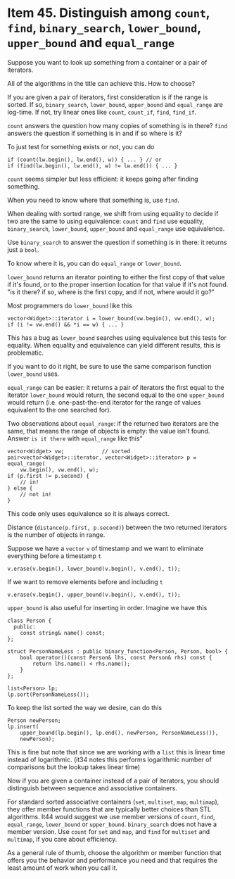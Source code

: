 # Item 45. Distinguish among `count`, `find`, `binary_search`, `lower_bound`, `upper_bound` and `equal_range`

Suppose you want to look up something from a container or a pair of iterators.

All of the algorithms in the title can achieve this. How to choose?

If you are given a pair of iterators, first consideration is if the range is sorted.
If so, `binary_search`, `lower_bound`, `upper_bound` and `equal_range` are log-time.
If not, try linear ones like `count`, `count_if`, `find`, `find_if`.

`count` answers the question how many copies of something is in there?
`find` answers the question if something is in and if so where is it?

To just test for something exists or not, you can do
```
if (count(lw.begin(), lw.end(), w)) { ... } // or
if (find(lw.begin(), lw.end(), w) != lw.end()) { ... }
```
`count` seems simpler but less efficient: it keeps going after finding something.

When you need to know where that something is, use `find`.

When dealing with sorted range, we shift from using equality to decide if two are the same to using equivalence: `count` and `find` use equality, `binary_search`, `lower_bound`, `upper_bound` and `equal_range` use equivalence.

Use `binary_search` to answer the question if something is in there: it returns just a `bool`.

To know where it is, you can do `equal_range` or `lower_bound`.

`lower_bound` returns an iterator pointing to either the first copy of that value if it's found, or to the proper insertion location for that value if it's not found.
"is it there? if so, where is the first copy, and if not, where would it go?"

Most programmers do `lower_bound` like this
```
vector<Widget>::iterator i = lower_bound(vw.begin(), vw.end(), w);
if (i != vw.end() && *i == w) { ... }
```
This has a bug as `lower_bound` searches using equivalence but this tests for equality.
When equality and equivalence can yield different results, this is problematic.

If you want to do it right, be sure to use the same comparison function `lower_bound` uses.

`equal_range` can be easier: it returns a pair of iterators the first equal to the iterator `lower_bound` would return, the second equal to the one `upper_bound` would return (i.e. one-past-the-end iterator for the range of values equivalent to the one searched for).

Two observations about `equal_range`: if the returned two iterators are the same, that means the range of objects is empty: the value isn't found.
Answer `is it there` with `equal_range` like this"
```
vector<Widget> vw;            // sorted
pair<vector<Widget>::iterator, vector<Widget>::iterator> p = equal_range(
    vw.begin(), vw.end(), w);
if (p.first != p.second) {
    // in!
} else {
    // not in!
}
```
This code only uses equivalence so it is always correct.

Distance (`distance(p.first, p.second)`) between the two returned iterators is the number of objects in range.

Suppose we have a `vector` `v` of timestamp and we want to eliminate everything before a timestamp `t`
```
v.erase(v.begin(), lower_bound(v.begin(), v.end(), t));
```
If we want to remove elements before and including `t`
```
v.erase(v.begin(), upper_bound(v.begin(), v.end(), t));
```

`upper_bound` is also useful for inserting in order.
Imagine we have this
```
class Person {
  public:
    const string& name() const;
};

struct PersonNameLess : public binary_function<Person, Person, bool> {
    bool operator()(const Person& lhs, const Person& rhs) const {
        return lhs.name() < rhs.name();
    }
};

list<Person> lp;
lp.sort(PersonNameLess());
```
To keep the list sorted the way we desire, can do this
```
Person newPerson;
lp.insert(
    upper_bound(lp.begin(), lp.end(), newPerson, PersonNameLess()),
    newPerson);
```
This is fine but note that since we are working with a `list` this is linear time instead of logarithmic. (it34 notes this performs logarithmic number of comparisons but the lookup takes linear time)


Now if you are given a container instead of a pair of iterators, you should distinguish between sequence and associative containers.

For standard sorted associative containers (`set`, `multiset`, `map`, `multimap`), they offer member functions that are typically better choices than STL algorithms.
It44 would suggest we use member versions of `count`, `find`, `equal_range`, `lower_bound` or `upper_bound`.
`binary_search` does not have a member version. Use `count` for `set` and `map`, and `find` for `multiset` and `multimap`, if you care about efficiency.

As a general rule of thumb, choose the algorithm or member function that offers you the behavior and performance you need and that requires the least amount of work when you call it.

